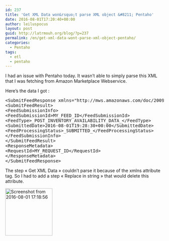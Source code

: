 ```yaml
---
id: 237
title: 'Get XML Data won&rsquo;t parse XML object &#8211; Pentaho'
date: 2016-08-01T17:20:40+00:00
author: leiluspocus
layout: post
guid: http://latrmouh.org/blog/?p=237
permalink: /en/get-xml-data-wont-parse-xml-object-pentaho/
categories:
  - Pentaho
tags:
  - etl
  - pentaho
---
```

I had an issue with Pentaho today. It wasn&rsquo;t able to simply parse this XML that I was fetching from Amazon Marketplace Webservice.

Here&rsquo;s the data I got :

<pre class="EnlighterJSRAW" data-enlighter-language="null">&lt;SubmitFeedResponse xmlns="http://mws.amazonaws.com/doc/2009-01-01/"&gt;
&lt;SubmitFeedResult&gt;
&lt;FeedSubmissionInfo&gt;
&lt;FeedSubmissionId&gt;MY_FEED_ID&lt;/FeedSubmissionId&gt;
&lt;FeedType&gt;_POST_INVENTORY_AVAILABILITY_DATA_&lt;/FeedType&gt;
&lt;SubmittedDate&gt;2016-08-01T19:28:30+00:00&lt;/SubmittedDate&gt;
&lt;FeedProcessingStatus&gt;_SUBMITTED_&lt;/FeedProcessingStatus&gt;
&lt;/FeedSubmissionInfo&gt;
&lt;/SubmitFeedResult&gt;
&lt;ResponseMetadata&gt;
&lt;RequestId&gt;MY_REQUEST_ID&lt;/RequestId&gt;
&lt;/ResponseMetadata&gt;
&lt;/SubmitFeedResponse&gt;</pre>

The step « Get XML Data » couldn&rsquo;t parse it because of the xmlns attribute tag. So I had to add a step « Replace in string » that would delete this attribute.

[<img class="alignnone size-thumbnail wp-image-238" src="http://latrmouh.org/blog/wp-content/uploads/2016/08/Screenshot-from-2016-08-01-171856-150x150.png" alt="Screenshot from 2016-08-01 17:18:56" width="150" height="150" />](http://latrmouh.org/blog/wp-content/uploads/2016/08/Screenshot-from-2016-08-01-171856.png)

<!-- AddThis Advanced Settings generic via filter on the_content -->

<!-- AddThis Share Buttons generic via filter on the_content -->